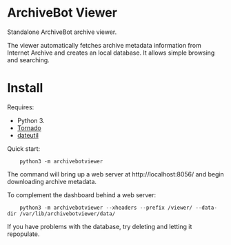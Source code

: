 ArchiveBot Viewer
=================

Standalone ArchiveBot archive viewer.

The viewer automatically fetches archive metadata information from Internet Archive and creates an local database. It allows simple browsing and searching.


Install
=======

Requires:

* Python 3.
* [Tornado](https://tornadoweb.org/)
* [dateutil](https://pypi.python.org/pypi/python-dateutil)

Quick start:

        python3 -m archivebotviewer

The command will bring up a web server at http://localhost:8056/ and begin downloading archive metadata.

To complement the dashboard behind a web server:

        python3 -m archivebotviewer --xheaders --prefix /viewer/ --data-dir /var/lib/archivebotviewer/data/

If you have problems with the database, try deleting and letting it repopulate.
